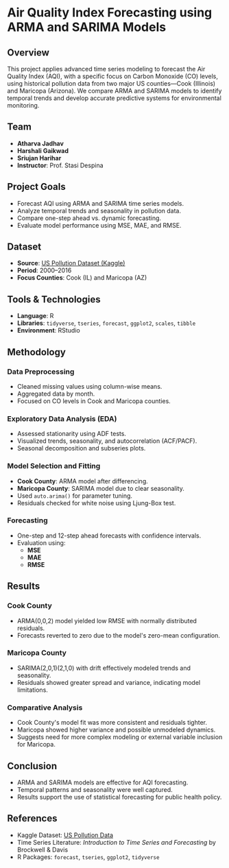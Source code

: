 # Air Quality Index Forecasting using ARMA and SARIMA Models

## Overview

This project applies advanced time series modeling to forecast the Air Quality Index (AQI), with a specific focus on Carbon Monoxide (CO) levels, using historical pollution data from two major US counties—Cook (Illinois) and Maricopa (Arizona). We compare ARMA and SARIMA models to identify temporal trends and develop accurate predictive systems for environmental monitoring.

## Team

- **Atharva Jadhav**
- **Harshali Gaikwad** 
- **Sriujan Harihar**   
- **Instructor**: Prof. Stasi Despina

## Project Goals

- Forecast AQI using ARMA and SARIMA time series models.
- Analyze temporal trends and seasonality in pollution data.
- Compare one-step ahead vs. dynamic forecasting.
- Evaluate model performance using MSE, MAE, and RMSE.

## Dataset

- **Source**: [US Pollution Dataset (Kaggle)](https://www.kaggle.com/datasets/sogun3/uspollution)
- **Period**: 2000–2016
- **Focus Counties**: Cook (IL) and Maricopa (AZ)

## Tools & Technologies

- **Language**: R
- **Libraries**: `tidyverse`, `tseries`, `forecast`, `ggplot2`, `scales`, `tibble`
- **Environment**: RStudio

## Methodology

### Data Preprocessing
- Cleaned missing values using column-wise means.
- Aggregated data by month.
- Focused on CO levels in Cook and Maricopa counties.

### Exploratory Data Analysis (EDA)
- Assessed stationarity using ADF tests.
- Visualized trends, seasonality, and autocorrelation (ACF/PACF).
- Seasonal decomposition and subseries plots.

### Model Selection and Fitting
- **Cook County**: ARMA model after differencing.
- **Maricopa County**: SARIMA model due to clear seasonality.
- Used `auto.arima()` for parameter tuning.
- Residuals checked for white noise using Ljung-Box test.

### Forecasting
- One-step and 12-step ahead forecasts with confidence intervals.
- Evaluation using:
  - **MSE**
  - **MAE**
  - **RMSE**

## Results

### Cook County
- ARMA(0,0,2) model yielded low RMSE with normally distributed residuals.
- Forecasts reverted to zero due to the model's zero-mean configuration.

### Maricopa County
- SARIMA(2,0,1)(2,1,0) with drift effectively modeled trends and seasonality.
- Residuals showed greater spread and variance, indicating model limitations.

### Comparative Analysis
- Cook County's model fit was more consistent and residuals tighter.
- Maricopa showed higher variance and possible unmodeled dynamics.
- Suggests need for more complex modeling or external variable inclusion for Maricopa.

## Conclusion

- ARMA and SARIMA models are effective for AQI forecasting.
- Temporal patterns and seasonality were well captured.
- Results support the use of statistical forecasting for public health policy.

## References

- Kaggle Dataset: [US Pollution Data](https://www.kaggle.com/datasets/sogun3/uspollution)
- Time Series Literature: *Introduction to Time Series and Forecasting* by Brockwell & Davis
- R Packages: `forecast`, `tseries`, `ggplot2`, `tidyverse`

